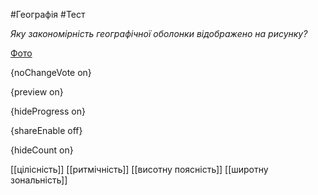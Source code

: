 #Географія #Тест

*Яку закономірність географічної оболонки відображено на рисунку?*

[Фото](https://zno.osvita.ua//doc/images/znotest/73/7311/geo-prob-2015_8_7311.jpg)

{noChangeVote on}

{preview on}

{hideProgress on}

{shareEnable off}

{hideCount on}

[[цілісність]]
[[ритмічність]]
[[висотну поясність]]
[[широтну зональність]]
